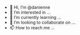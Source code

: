 - 👋 Hi, I’m @danienne
- 👀 I’m interested in ...
- 🌱 I’m currently learning ...
- 💞️ I’m looking to collaborate on ...
- 📫 How to reach me ...

<!---
danienne/danienne is a ✨ special ✨ repository because its `README.md` (this file) appears on your GitHub profile.
You can click the Preview link to take a look at your changes.
--->
